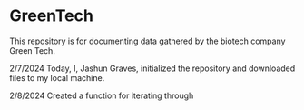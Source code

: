 # GreenTech
This repository is for documenting data gathered by the biotech company Green Tech. 

2/7/2024
Today, I, Jashun Graves, initialized the repository and downloaded files to my local machine. 

2/8/2024
Created a function for iterating through
